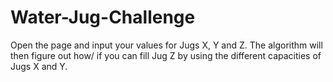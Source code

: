# Water-Jug-Challenge
Open the page and input your values for Jugs X, Y and Z. The algorithm will then figure out how/ if you can fill Jug Z by using the different capacities of Jugs X and Y.
